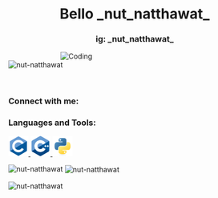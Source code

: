 <h1 align="center">Bello _nut_natthawat_</h1>
<h3 align="center">ig: _nut_natthawat_</h3>
<img align="right" alt="Coding" width="400" src="https://gifdb.com/images/high/what-meme-498-x-331-gif-8fan6upx3ftaahul.gif">


<p align="left"> <img src="https://komarev.com/ghpvc/?username=nut-natthawat&label=Profile%20views&color=0e75b6&style=flat" alt="nut-natthawat" /> </p>

<p align="left"> <a href="https://twitter.com/" target="blank"><img src="https://img.shields.io/twitter/follow/?logo=twitter&style=for-the-badge" alt="" /></a> </p>

<h3 align="left">Connect with me:</h3>
<p align="left">
</p>

<h3 align="left">Languages and Tools:</h3>
<p align="left"> <a href="https://www.cprogramming.com/" target="_blank" rel="noreferrer"> <img src="https://raw.githubusercontent.com/devicons/devicon/master/icons/c/c-original.svg" alt="c" width="40" height="40"/> </a> <a href="https://www.w3schools.com/cpp/" target="_blank" rel="noreferrer"> <img src="https://raw.githubusercontent.com/devicons/devicon/master/icons/cplusplus/cplusplus-original.svg" alt="cplusplus" width="40" height="40"/> </a> <a href="https://www.python.org" target="_blank" rel="noreferrer"> <img src="https://raw.githubusercontent.com/devicons/devicon/master/icons/python/python-original.svg" alt="python" width="40" height="40"/> </a> </p>

<p><img align="left" src="https://github-readme-stats.vercel.app/api/top-langs?username=nut-natthawat&show_icons=true&locale=en&layout=compact" alt="nut-natthawat" /></p>

<p>&nbsp;<img align="center" src="https://github-readme-stats.vercel.app/api?username=nut-natthawat&show_icons=true&locale=en" alt="nut-natthawat" /></p>

<p><img align="center" src="https://github-readme-streak-stats.herokuapp.com/?user=nut-natthawat&" alt="nut-natthawat" /></p>
